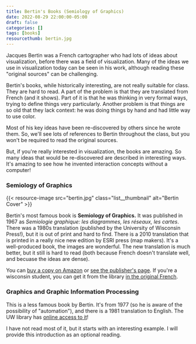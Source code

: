 ```yaml
---
title: Bertin's Books (Semiology of Graphics)
date: 2022-08-29 22:00:00-05:00
draft: false
categories: []
tags: [books]
resourcethumb: bertin.jpg
---
```


Jacques Bertin was a French cartographer who had lots of ideas about visualization, before there was a field of visualization. Many of the ideas we use in visualization today can be seen in his work, although reading these "original sources" can be challenging.

<!--more-->

Bertin's books, while historically interesting, are not really suitable for class. They are hard to read. A part of the problem is that they are translated from French (and it shows). Part of it is that he was thinking in very formal ways, trying to define things very particularly. Another problem is that things are so old that they lack context: he was doing things by hand and had little way to use color.

Most of his key ideas have been re-discovered by others since he wrote them. So, we'll see lots of references to Bertin throughout the class, but you won't be required to read the original sources.

But, if you're really interested in visualization, the books are amazing. So many ideas that would be re-discovered are described in interesting ways. It's amazing to see how he invented interaction concepts without a computer!

### Semiology of Graphics

{{< resource-image src="bertin.jpg" class="list__thumbnail" alt="Bertin Cover" >}}

Bertin's most famous book is **Semiology of Graphics.** It was published in 1967 as *Semiologie graphique: les diagrammes, les réseaux, les cartes*. There was a 1980s translation (published by the University of Wisconsin Press!), but it is out of print and hard to find. There is a 2010 translation that is printed in a really nice new edition by ESRI press (map makers). It's a well-produced book, the images are wonderful. The new translation is much better, but it still is hard to read (both because French doesn't translate well, and becuase the ideas are dense).

You can [buy a copy on Amazon](https://amzn.to/3lbtNo6) or [see the publisher's page](https://esripress.esri.com/display/index.cfm?fuseaction=display&websiteID=190). If you're a wisconsin student, you can get it from the library [in the original French](https://search.library.wisc.edu/catalog/999622450602121).

### Graphics and Graphic Information Processing

This is a less famous book by Bertin. It's from 1977 (so he is aware of the possibility of
"automation"), and there is a 1981 translation to English. 
The UW library has [online access to it](https://search.library.wisc.edu/catalog/9911077696102121)!

I have not read most of it, but it starts with an interesting example. I will provide this introduction as an optional reading.
